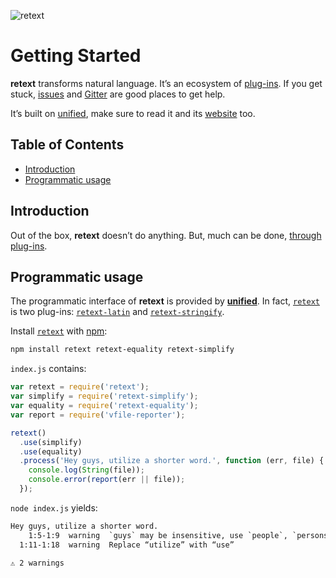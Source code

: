 ![retext][logo]

# Getting Started

**retext** transforms natural language.  It’s an ecosystem of
[plug-ins][plugins].  If you get stuck, [issues][] and [Gitter][] are
good places to get help.

It’s built on [unified][], make sure to read it and its [website][] too.

## Table of Contents

*   [Introduction](#introduction)
*   [Programmatic usage](#programmatic-usage)

## Introduction

Out of the box, **retext** doesn’t do anything.  But, much can be
done, [through plug-ins][plugins].

## Programmatic usage

The programmatic interface of **retext** is provided by
[**unified**][unified].  In fact, [`retext`][api] is two plug-ins:
[`retext-latin`][latin] and [`retext-stringify`][stringify].

Install [`retext`][api] with [npm][]:

```bash
npm install retext retext-equality retext-simplify
```

`index.js` contains:

```js
var retext = require('retext');
var simplify = require('retext-simplify');
var equality = require('retext-equality');
var report = require('vfile-reporter');

retext()
  .use(simplify)
  .use(equality)
  .process('Hey guys, utilize a shorter word.', function (err, file) {
    console.log(String(file));
    console.error(report(err || file));
  });
```

`node index.js` yields:

```txt
Hey guys, utilize a shorter word.
    1:5-1:9  warning  `guys` may be insensitive, use `people`, `persons`, `folks` instead  gals-men  retext-equality
  1:11-1:18  warning  Replace “utilize” with “use”                                         utilize   retext-simplify

⚠ 2 warnings
```

<!-- Definitions -->

[logo]: https://raw.githubusercontent.com/retextjs/retext/976354b/logo.svg?sanitize=true

[issues]: https://github.com/retextjs/retext/issues

[gitter]: https://gitter.im/retextjs/Lobby

[npm]: https://docs.npmjs.com/cli/install

[api]: https://github.com/retextjs/retext/tree/master/packages/retext

[plugins]: https://github.com/retextjs/retext/tree/master/doc/plugins.md

[unified]: https://github.com/unifiedjs/unified

[website]: https://unifiedjs.github.io

[latin]: https://github.com/retextjs/retext/tree/master/packages/retext-latin

[stringify]: https://github.com/retextjs/retext/tree/master/packages/retext-stringify
